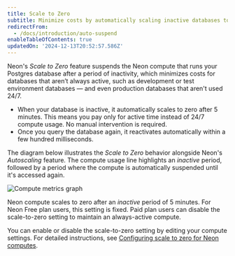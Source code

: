 ```yaml
---
title: Scale to Zero
subtitle: Minimize costs by automatically scaling inactive databases to zero
redirectFrom:
  - /docs/introduction/auto-suspend
enableTableOfContents: true
updatedOn: '2024-12-13T20:52:57.586Z'
---
```


Neon's _Scale to Zero_ feature suspends the Neon compute that runs your Postgres database after a period of inactivity, which minimizes costs for databases that aren’t always active, such as development or test environment databases — and even production databases that aren't used 24/7.

- When your database is inactive, it automatically scales to zero after 5 minutes. This means you pay only for active time instead of 24/7 compute usage. No manual intervention is required.
- Once you query the database again, it reactivates automatically within a few hundred milliseconds.

The diagram below illustrates the _Scale to Zero_ behavior alongside Neon's _Autoscaling_ feature. The compute usage line highlights an _inactive_ period, followed by a period where the compute is automatically suspended until it's accessed again.

![Compute metrics graph](/docs/introduction/compute-usage-graph.jpg)

Neon compute scales to zero after an _inactive_ period of 5 minutes. For Neon Free plan users, this setting is fixed. Paid plan users can disable the scale-to-zero setting to maintain an always-active compute.

You can enable or disable the scale-to-zero setting by editing your compute settings. For detailed instructions, see [Configuring scale to zero for Neon computes](/docs/guides/scale-to-zero-guide).
